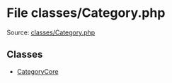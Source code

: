 File classes/Category.php
=========

Source: [classes/Category.php](https://github.com/PrestaShop/PrestaShop/blob/1.6.0.4/classes/Category.php)


Classes
-------

* [CategoryCore](class.CategoryCore.md)

